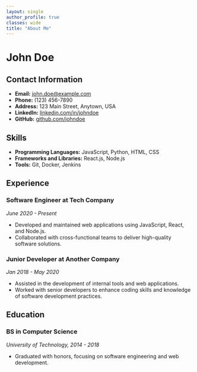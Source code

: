 ```yaml
---
layout: single
author_profile: true
classes: wide
title: "About Me"
---
```


# John Doe

## Contact Information

- **Email:** john.doe@example.com
- **Phone:** (123) 456-7890
- **Address:** 123 Main Street, Anytown, USA
- **LinkedIn:** [linkedin.com/in/johndoe](https://www.linkedin.com/in/johndoe)
- **GitHub:** [github.com/johndoe](https://github.com/johndoe)

## Skills

- **Programming Languages:** JavaScript, Python, HTML, CSS
- **Frameworks and Libraries:** React.js, Node.js
- **Tools:** Git, Docker, Jenkins

## Experience

### Software Engineer at Tech Company
*June 2020 - Present*

- Developed and maintained web applications using JavaScript, React, and Node.js.
- Collaborated with cross-functional teams to deliver high-quality software solutions.

### Junior Developer at Another Company
*Jan 2018 - May 2020*

- Assisted in the development of internal tools and web applications.
- Worked with senior developers to enhance coding skills and knowledge of software development practices.

## Education

### BS in Computer Science
*University of Technology, 2014 - 2018*

- Graduated with honors, focusing on software engineering and web development.
